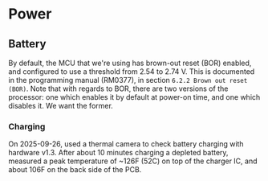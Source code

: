# Power

## Battery

By default, the MCU that we're using has brown-out reset (BOR) enabled, and configured to use a threshold from 2.54 to 2.74 V. This is documented in the programming manual (RM0377), in section `6.2.2 Brown out reset (BOR)`. Note that with regards to BOR, there are two versions of the processor: one which enables it by default at power-on time, and one which disables it. We want the former.

### Charging

On 2025-09-26, used a thermal camera to check battery charging with hardware v1.3. After about 10 minutes charging a depleted battery, measured a peak temperature of ~126F (52C) on top of the charger IC, and about 106F on the back side of the PCB.
